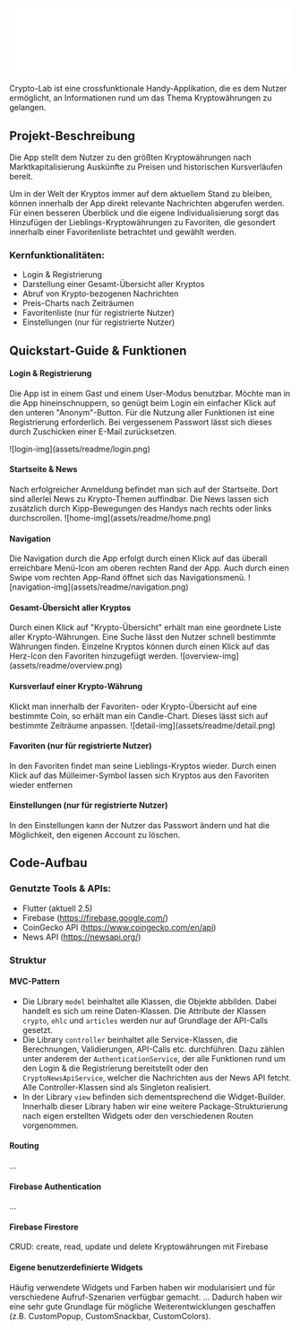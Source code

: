 ![logo-img](assets/readme/logo.png)

Crypto-Lab ist eine crossfunktionale Handy-Applikation, die es dem Nutzer ermöglicht, an Informationen rund um das Thema Kryptowährungen zu gelangen.

## Projekt-Beschreibung

<p>Die App stellt dem Nutzer zu den größten Kryptowährungen nach Marktkapitalisierung Auskünfte zu Preisen und historischen Kursverläufen bereit.</p>
<p>Um in der Welt der Kryptos immer auf dem aktuellem Stand zu bleiben, können innerhalb der App direkt relevante Nachrichten abgerufen werden.<br/>
Für einen besseren Überblick und die eigene Individualisierung sorgt das Hinzufügen der Lieblings-Kryptowährungen zu Favoriten, die gesondert innerhalb einer
Favoritenliste betrachtet und gewählt werden.</p>

### Kernfunktionalitäten:

- Login & Registrierung
- Darstellung einer Gesamt-Übersicht aller Kryptos
- Abruf von Krypto-bezogenen Nachrichten
- Preis-Charts nach Zeiträumen
- Favoritenliste (nur für registrierte Nutzer)
- Einstellungen (nur für registrierte Nutzer)

## Quickstart-Guide & Funktionen

#### Login & Registrierung

<p>Die App ist in einem Gast und einem User-Modus benutzbar. Möchte man in die App hineinschnuppern, so genügt beim Login ein einfacher Klick auf den
unteren "Anonym"-Button. Für die Nutzung aller Funktionen ist eine Registrierung erforderlich. Bei vergessenem Passwort lässt sich dieses durch Zuschicken einer E-Mail zurücksetzen.
</p>
![login-img](assets/readme/login.png)

#### Startseite & News

<p>Nach erfolgreicher Anmeldung befindet man sich auf der Startseite. Dort sind allerlei News zu Krypto-Themen auffindbar. Die News lassen sich zusätzlich durch Kipp-Bewegungen des Handys nach rechts oder links durchscrollen.
![home-img](assets/readme/home.png)</p>

#### Navigation

<p>Die Navigation durch die App erfolgt durch einen Klick auf das überall erreichbare Menü-Icon am oberen rechten Rand der App. Auch durch einen Swipe vom rechten App-Rand öffnet sich das Navigationsmenü.
![navigation-img](assets/readme/navigation.png)</p>

#### Gesamt-Übersicht aller Kryptos

<p>Durch einen Klick auf "Krypto-Übersicht" erhält man eine geordnete Liste aller Krypto-Währungen. Eine Suche lässt den Nutzer schnell bestimmte Währungen finden. Einzelne Kryptos können durch einen Klick auf das Herz-Icon den Favoriten hinzugefügt werden.
![overview-img](assets/readme/overview.png)</p>

#### Kursverlauf einer Krypto-Währung

<p>Klickt man innerhalb der Favoriten- oder Krypto-Übersicht auf eine bestimmte Coin, so erhält man ein Candle-Chart. Dieses lässt sich auf bestimmte Zeiträume anpassen.
![detail-img](assets/readme/detail.png)</p>

#### Favoriten (nur für registrierte Nutzer)

<p>In den Favoriten findet man seine Lieblings-Kryptos wieder. Durch einen Klick auf das Mülleimer-Symbol lassen sich Kryptos aus den Favoriten wieder entfernen</p>

#### Einstellungen (nur für registrierte Nutzer)

<p>In den Einstellungen kann der Nutzer das Passwort ändern und hat die Möglichkeit, den eigenen Account zu löschen.</p>

## Code-Aufbau

### Genutzte Tools & APIs:

- Flutter (aktuell 2.5)
- Firebase (https://firebase.google.com/)
- CoinGecko API (https://www.coingecko.com/en/api)
- News API (https://newsapi.org/)

### Struktur

#### MVC-Pattern

- Die Library ```model``` beinhaltet alle Klassen, die Objekte abbilden. Dabei handelt es sich um reine Daten-Klassen. Die Attribute der
  Klassen ```crypto```, ```ohlc``` und ```articles``` werden nur auf Grundlage der API-Calls gesetzt.
- Die Library ```controller``` beinhaltet alle Service-Klassen, die Berechnungen, Validierungen, API-Calls etc. durchführen. Dazu zählen unter anderem
  der `AuthenticationService`, der alle Funktionen rund um den Login & die Registrierung bereitstellt oder den `CryptoNewsApiService`, welcher die
  Nachrichten aus der News API fetcht. Alle Controller-Klassen sind als Singleton realisiert.
- In der Library ```view``` befinden sich dementsprechend die Widget-Builder. Innerhalb dieser Library haben wir eine weitere Package-Strukturierung
  nach eigen erstellten Widgets oder den verschiedenen Routen vorgenommen.

#### Routing
...

#### Firebase Authentication
...

#### Firebase Firestore
CRUD: create, read, update und delete Kryptowährungen mit Firebase

#### Eigene benutzerdefinierte Widgets

Häufig verwendete Widgets und Farben haben wir modularisiert und für verschiedene Aufruf-Szenarien verfügbar gemacht. ... Dadurch haben wir eine sehr
gute Grundlage für mögliche Weiterentwicklungen geschaffen (z.B. CustomPopup, CustomSnackbar, CustomColors).